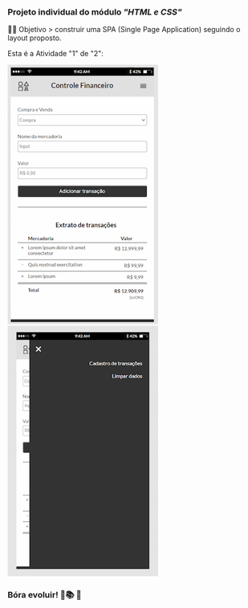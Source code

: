 ### Projeto individual do módulo *"HTML e CSS"*   
:man_technologist: Objetivo > construir uma SPA (Single Page Application) seguindo o layout proposto.  

Esta é a Atividade "1" de "2":      

![](assets/img-Readme.md/smartphone-300px.jpg)  
![](assets/img-Readme.md/smartphone_with_navigation-300px.jpg)  

### Bóra evoluir! 🚀:books: :raised_hands:
